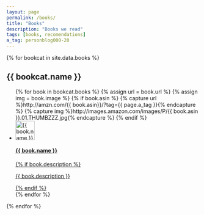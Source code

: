 ```yaml
---
layout: page
permalink: /books/
title: "Books"
description: "Books we read"
tags: [books, recomendations]
a_tag: personblog000-20
---
```


{% for bookcat in site.data.books %}
<h2>{{ bookcat.name }}</h2>

<ul class="post-index unstyled-list">
{% for book in bookcat.books %}
{% assign url = book.url %}
{% assign img = book.image %}
{% if book.asin %}
  {% capture url %}http://amzn.com/{{ book.asin}}/?tag={{ page.a_tag }}{% endcapture %}
  {% capture img %}http://images.amazon.com/images/P/{{ book.asin }}.01.THUMBZZZ.jpg{% endcapture %}
{% endif %}
  <li>
    <div>
      <a href="{{ url }}" itemprop="url">
      <img src="{{ img }}" width="50" class="thumb" alt="{{ book.name }}" />
      <h4 itemprop="name">{{ book.name }}</h4>
      {% if book.description %}<p>{{ book.description }}</p>{% endif %}
      </a>
    </div>
  </li>
{% endfor %}
</ul>

{% endfor %}
